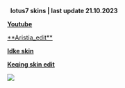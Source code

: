 ﻿` `**lotus7 skins | last update 21.10.2023**

[**Youtube**](https://www.youtube.com/watch?v=h49dClvdBC4&t=53s)

[**A](https://www.mediafire.com/file/ge9sfm0v0b4vsc7/aristia+edit.osk/file)[ristia_edit**](https://www.mediafire.com/file/ge9sfm0v0b4vsc7/aristia+edit.osk/file)

[**Idke skin**](https://mega.nz/folder/w74SVCIL#UmPWRDrXGRKV5urcEAEovQ/file/AuJBjQqR)

[**Keqing skin edit**](https://www.mediafire.com/file/cl9t196c61faikg/Keqing+edit.osk/file)












![](Aspose.Words.d6b671a1-9ca4-4815-9475-5ad39d3f7993.001.png)



